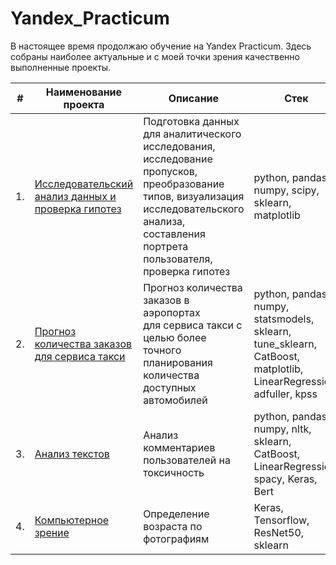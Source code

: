 # Yandex_Practicum


В настоящее время продолжаю обучение на Yandex Practicum. Здесь собраны наиболее актуальные и с моей точки зрения качественно выполненные проекты.

| #    | Наименование проекта                | Описание                                                     | Стек                                                         |
| ---- | ------------------------------------------------------------ | ------------------------------------------------------------ | ------------------------------------------------------------ |
| 1.   | [Исследовательский анализ данных и проверка гипотез](https://github.com/malonosov/Yandex_Practicum/tree/main/%D0%98%D1%81%D1%81%D0%BB%D0%B5%D0%B4%D0%BE%D0%B2%D0%B0%D1%82%D0%B5%D0%BB%D1%8C%D1%81%D0%BA%D0%B8%D0%B9%20%D0%B0%D0%BD%D0%B0%D0%BB%D0%B8%D0%B7%20%D0%B4%D0%B0%D0%BD%D0%BD%D1%8B%D1%85) | Подготовка данных для аналитического исследования, <br/>исследование пропусков, <br/>преобразование типов, визуализация исследовательского анализа, <br/> составления портрета пользователя, <br/> проверка гипотез | python, pandas, numpy, scipy, sklearn, matplotlib       |
| 2.   | [Прогноз количества заказов для сервиса такси](https://github.com/malonosov/Yandex_Practicum/tree/main/%D0%92%D1%80%D0%B5%D0%BC%D0%B5%D0%BD%D0%BD%D1%8B%D0%B5%20%D1%80%D1%8F%D0%B4%D1%8B) | Прогноз количества заказов в аэропортах <br/>для сервиса такси с целью более точного планирования количества доступных <br/>автомобилей | python, pandas, numpy, statsmodels, sklearn, tune_sklearn, CatBoost, matplotlib, LinearRegression, adfuller, kpss |
| 3.   | [Анализ текстов](https://github.com/malonosov/Yandex_Practicum/tree/main/%D0%9C%D0%B0%D1%88%D0%B8%D0%BD%D0%BD%D0%BE%D0%B5%20%D0%BE%D0%B1%D1%83%D1%87%D0%B5%D0%BD%D0%B8%D1%8F%20%D0%B4%D0%BB%D1%8F%20%D1%82%D0%B5%D0%BA%D1%81%D1%82%D0%BE%D0%B2) | Анализ комментариев пользователей на токсичность             | python, pandas, numpy, nltk, sklearn, CatBoost, LinearRegression, spacy, Keras, Bert |
| 4.   | [Компьютерное зрение]([https://github.com/malonosov/Yandex_Practicum/tree/main/%D0%9A%D0%BE%D0%BC%D0%BF%D1%8C%D1%8E%D1%82%D0%B5%D1%80%D0%BD%D0%BE%D0%B5%20%D0%B7%D1%80%D0%B5%D0%BD%D0%B8%D0%B5) | Определение возраста по фотографиям            | Keras, Tensorflow, ResNet50, sklearn|
